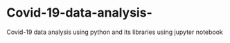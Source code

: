 # Covid-19-data-analysis-
Covid-19 data analysis using python and its libraries using jupyter notebook 
